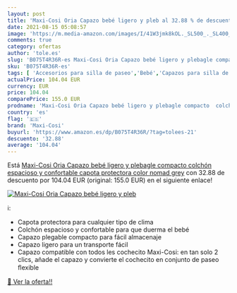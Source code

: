 ```yaml
---
layout: post
title: 'Maxi-Cosi Oria Capazo bebé ligero y pleb al 32.88 % de descuento'
date: 2021-08-15 05:08:57
image: 'https://m.media-amazon.com/images/I/41W3jmk8kOL._SL500_._SL400_.jpg'
comments: true
category: ofertas
author: 'tole.es'
slug: 'B075T4R36R-es Maxi-Cosi Oria Capazo bebé ligero y plebagle compacto...'
sku: 'B075T4R36R-es'
tags: [ 'Accesorios para silla de paseo','Bebé','Capazos para silla de paseo','Carritos, sillas de paseo y accesorios','bebé','maxi-cosi', ]
actualPrice: 104.04 EUR
currency: EUR
price: 104.04
comparePrice: 155.0 EUR
prodname: 'Maxi-Cosi Oria Capazo bebé ligero y plebagle compacto  colchón espacioso y confortable  capota protectora  color nomad grey'
country: 'es'
flag: '🇪🇸'
brand: 'Maxi-Cosi'
buyurl: 'https://www.amazon.es/dp/B075T4R36R/?tag=tolees-21'
descuento: '32.88'
average: '104.04'
---
```


Está [Maxi-Cosi Oria Capazo bebé ligero y plebagle compacto  colchón espacioso y confortable  capota protectora  color nomad grey](https://www.amazon.es/dp/B075T4R36R/?tag=tolees-21) con 32.88 de descuento por 104.04 EUR (original: 155.0 EUR) en el siguiente enlace!

[![Maxi-Cosi Oria Capazo bebé ligero y pleb](https://m.media-amazon.com/images/I/41W3jmk8kOL._SL500_._SL400_.jpg)](https://www.amazon.es/dp/B075T4R36R/?tag=tolees-21)

ℹ️:

- Capota protectora para cualquier tipo de clima
- Colchón espacioso y confortable para que duerma el bebé
- Capazo plegable compacto para fácil almacenaje
- Capazo ligero para un transporte fácil
- Capazo compatible con todos les cochecito Maxi-Cosi: en tan solo 2 clics, añade el capazo y convierte el cochecito en conjunto de paseo ﬂexible

[🛒 Ver la oferta!!](https://www.amazon.es/dp/B075T4R36R/?tag=tolees-21)
